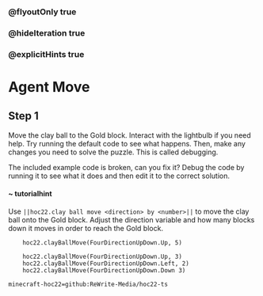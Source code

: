 ### @flyoutOnly true
### @hideIteration true
### @explicitHints true


# Agent Move

## Step 1
Move the clay ball to the Gold block. Interact with the lightbulb if you need help. Try running the default code to see what happens. Then, make any changes you need to solve the puzzle. This is called debugging.

The included example code is broken, can you fix it? Debug the code by running it to see what it does and then edit it to the correct solution.

#### ~ tutorialhint  
Use ``||hoc22.clay ball move <direction> by <number>||`` to move the clay ball onto the Gold block. Adjust the direction variable and how many blocks down it moves in order to reach the Gold block.

```ghost
    hoc22.clayBallMove(FourDirectionUpDown.Up, 5)
```
```template
    hoc22.clayBallMove(FourDirectionUpDown.Up, 3)
    hoc22.clayBallMove(FourDirectionUpDown.Left, 2)
    hoc22.clayBallMove(FourDirectionUpDown.Down 3)
```

```package
minecraft-hoc22=github:ReWrite-Media/hoc22-ts
```